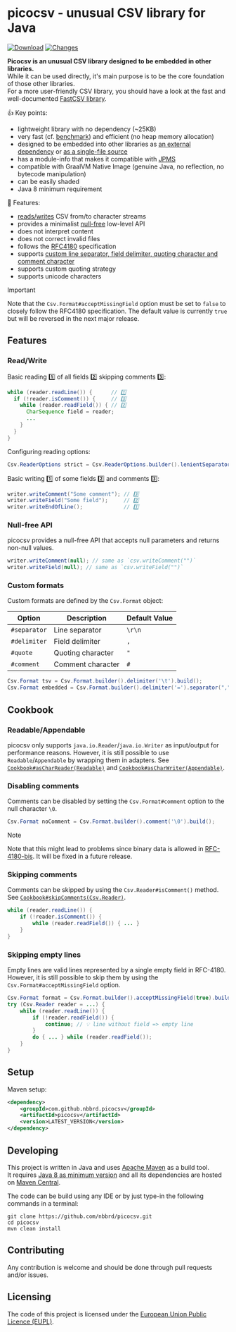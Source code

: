 # picocsv - unusual CSV library for Java

[![Download](https://img.shields.io/github/release/nbbrd/picocsv.svg)](https://github.com/nbbrd/picocsv/releases/latest)
[![Changes](https://img.shields.io/endpoint?url=https%3A%2F%2Fraw.githubusercontent.com%2Fnbbrd%2Fpicocsv%2Fbadges%2Funreleased-changes.json)](https://github.com/nbbrd/picocsv/blob/develop/CHANGELOG.md)

**Picocsv is an unusual CSV library designed to be embedded in other libraries.**  
While it can be used directly, it's main purpose is to be the core foundation of those other libraries.  
For a more user-friendly CSV library, you should have a look at the fast and well-documented [FastCSV library](https://github.com/osiegmar/FastCSV/).

👍 Key points:

- lightweight library with no dependency (~25KB)
- very fast (cf. [benchmark](https://github.com/osiegmar/JavaCsvBenchmarkSuite)) and efficient (no heap memory allocation)
- designed to be embedded into other libraries
  as [an external dependency](https://search.maven.org/artifact/com.github.nbbrd.picocsv/picocsv)
  or [as a single-file source](https://github.com/nbbrd/picocsv/blob/develop/src/main/java/nbbrd/picocsv/Csv.java)
- has a module-info that makes it compatible with [JPMS](https://www.baeldung.com/java-9-modularity)
- compatible with GraalVM Native Image (genuine Java, no reflection, no bytecode manipulation)
- can be easily shaded
- Java 8 minimum requirement

🚀 Features:

- [reads/writes](#readwrite) CSV from/to character streams
- provides a minimalist [null-free](#null-free-api) low-level API
- does not interpret content
- does not correct invalid files
- follows the [RFC4180](https://tools.ietf.org/html/rfc4180) specification
- supports [custom line separator, field delimiter, quoting character and comment character](#custom-formats)
- supports custom quoting strategy
- supports unicode characters

> [!IMPORTANT]
> Note that the `Csv.Format#acceptMissingField` option must be set to `false` to closely follow the RFC4180 specification.
> The default value is currently `true` but will be reversed in the next major release.

## Features

### Read/Write

Basic reading 1️⃣ of all fields 2️⃣ skipping comments 3️⃣:

```java
while (reader.readLine()) {      // 1️⃣
  if (!reader.isComment()) {     // 3️⃣
    while (reader.readField()) { // 2️⃣
      CharSequence field = reader;
      ...
    }
  }
}
```

Configuring reading options:

```java
Csv.ReaderOptions strict = Csv.ReaderOptions.builder().lenientSeparator(false).build();
```

Basic writing 1️⃣ of some fields 2️⃣ and comments 3️⃣:

```java
writer.writeComment("Some comment"); // 3️⃣
writer.writeField("Some field");     // 2️⃣
writer.writeEndOfLine();             // 1️⃣
```

### Null-free API

picocsv provides a null-free API that accepts null parameters and returns non-null values.

```java
writer.writeComment(null); // same as `csv.writeComment("")`
writer.writeField(null); // same as `csv.writeField("")`
```

### Custom formats

Custom formats are defined by the `Csv.Format` object:

| Option       | Description       | Default Value |
|--------------|-------------------|---------------|
| `#separator` | Line separator    | `\r\n`        |
| `#delimiter` | Field delimiter   | `,`           |
| `#quote`     | Quoting character | `"`           |
| `#comment`   | Comment character | `#`           |

```java
Csv.Format tsv = Csv.Format.builder().delimiter('\t').build();
Csv.Format embedded = Csv.Format.builder().delimiter('=').separator(",").build();
```

## Cookbook

### Readable/Appendable

picocsv only supports `java.io.Reader`/`java.io.Writer` as input/output for performance reasons.
However, it is still possible to use `Readable`/`Appendable` by wrapping them in adapters.
See [`Cookbook#asCharReader(Readable)`](https://github.com/nbbrd/picocsv/blob/develop/src/test/java/_demo/Cookbook.java) and [`Cookbook#asCharWriter(Appendable)`](https://github.com/nbbrd/picocsv/blob/develop/src/test/java/_demo/Cookbook.java).

### Disabling comments

Comments can be disabled by setting the `Csv.Format#comment` option to the null character `\0`.
```java
Csv.Format noComment = Csv.Format.builder().comment('\0').build();
```

> [!NOTE]
> Note that this might lead to problems since binary data is allowed in [RFC-4180-bis](https://fastcsv.org/architecture/interpretation/#status-of-the-rfc).
> It will be fixed in a future release.

### Skipping comments

Comments can be skipped by using the `Csv.Reader#isComment()` method.
See [`Cookbook#skipComments(Csv.Reader)`](https://github.com/nbbrd/picocsv/blob/develop/src/test/java/_demo/Cookbook.java).
```java
while (reader.readLine()) {
    if (!reader.isComment()) {
        while (reader.readField()) { ... }
    }
}
```

### Skipping empty lines

Empty lines are valid lines represented by a single empty field in RFC-4180.  
However, it is still possible to skip them by using the `Csv.Format#acceptMissingField` option.

```java
Csv.Format format = Csv.Format.builder().acceptMissingField(true).build();
try (Csv.Reader reader = ...) {
    while (reader.readLine()) {
        if (!reader.readField()) {
            continue; // 💡 line without field => empty line
        }
        do { ... } while (reader.readField());
    }
}
```

## Setup

Maven setup:

```xml
<dependency>
    <groupId>com.github.nbbrd.picocsv</groupId>
    <artifactId>picocsv</artifactId>
    <version>LATEST_VERSION</version>
</dependency>
```

## Developing

This project is written in Java and uses [Apache Maven](https://maven.apache.org/) as a build tool.  
It requires [Java 8 as minimum version](https://whichjdk.com/) and all its dependencies are hosted on [Maven Central](https://search.maven.org/).

The code can be build using any IDE or by just type-in the following commands in a terminal:

```shell
git clone https://github.com/nbbrd/picocsv.git
cd picocsv
mvn clean install
```

## Contributing

Any contribution is welcome and should be done through pull requests and/or issues.

## Licensing

The code of this project is licensed under the [European Union Public Licence (EUPL)](https://joinup.ec.europa.eu/page/eupl-text-11-12).
